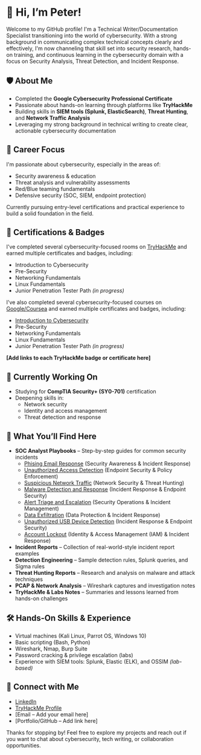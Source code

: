 # 👋 Hi, I’m Peter!

Welcome to my GitHub profile! I'm a Technical Writer/Documentation Specialist transitioning into the world of cybersecurity. With a strong background in communicating complex technical concepts clearly and effectively, I'm now channeling that skill set into security research, hands-on training, and continuous learning in the cybersecurity domain with a focus on Security Analysis, Threat Detection, and Incident Response.

## 🛡️ About Me

- Completed the **Google Cybersecurity Professional Certificate**  
- Passionate about hands-on learning through platforms like **TryHackMe**  
- Building skills in **SIEM tools (Splunk, ElasticSearch)**, **Threat Hunting**, and **Network Traffic Analysis**  
- Leveraging my strong background in technical writing to create clear, actionable cybersecurity documentation  

## 🎯 Career Focus

I'm passionate about cybersecurity, especially in the areas of:

- Security awareness & education  
- Threat analysis and vulnerability assessments  
- Red/Blue teaming fundamentals  
- Defensive security (SOC, SIEM, endpoint protection)

Currently pursuing entry-level certifications and practical experience to build a solid foundation in the field.

## 📂 Certifications & Badges
I've completed several cybersecurity-focused rooms on [TryHackMe](https://tryhackme.com/) and earned multiple certificates and badges, including:
- Introduction to Cybersecurity
- Pre-Security
- Networking Fundamentals
- Linux Fundamentals
- Junior Penetration Tester Path *(in progress)*
  
I've also completed several cybersecurity-focused courses on [Google/Coursea](https://www.coursera.org/) and earned multiple certificates and badges, including:
- [Introduction to Cybersecurity](https://www.coursera.org/account/accomplishments/professional-cert/CR6J4M8EZYYE?utm_source=link&utm_medium=certificate&utm_content=cert_image&utm_campaign=sharing_cta&utm_product=prof)
- Pre-Security
- Networking Fundamentals
- Linux Fundamentals
- Junior Penetration Tester Path *(in progress)*

**[Add links to each TryHackMe badge or certificate here]**

## 🔐 Currently Working On

- Studying for **CompTIA Security+ (SY0-701)** certification
- Deepening skills in:
  - Network security
  - Identity and access management
  - Threat detection and response

## 📂 What You’ll Find Here

- **SOC Analyst Playbooks** – Step-by-step guides for common security incidents
  * [Phising Email Response](https://github.com/ahnpj/soc-analyst-portfolio/blob/main/playbooks/email-phishing-playbook) (Security Awareness & Incident Response)
  * [Unauthorized Access Detection](https://github.com/ahnpj/soc-analyst-portfolio/blob/main/playbooks/unauthorized-access-detection-playbook.md) (Endpoint Security & Policy Enforcement)
  * [Suspicious Network Traffic](https://github.com/ahnpj/soc-analyst-portfolio/blob/main/playbooks/suspicious-network-traffic-analysis-playbook.md) (Network Security & Threat Hunting)
  * [Malware Detection and Response](https://github.com/ahnpj/soc-analyst-portfolio/blob/main/playbooks/malware-detection-response-playbook.md) (Incident Response & Endpoint Security)
  * [Alert Triage and Escalation](https://github.com/ahnpj/soc-analyst-portfolio/blob/main/playbooks/alert-triage-escalation-playbook.md) (Security Operations & Incident Management)
  * [Data Exfiltration](https://github.com/ahnpj/soc-analyst-portfolio/blob/main/playbooks/data-exfiltration-investigation-playbook.md) (Data Protection & Incident Response)
  * [Unauthorized USB Device Detection](https://github.com/ahnpj/soc-analyst-portfolio/blob/main/playbooks/malware-detection-response-playbook.md) (Incident Response & Endpoint Security)
  * [Account Lockout](https://github.com/ahnpj/soc-analyst-portfolio/blob/main/playbooks/account-lockout-investigation-playbook.md) (Identity & Access Management (IAM) & Incident Response)
- **Incident Reports** –  Collection of real-world-style incident report examples
- **Detection Engineering** – Sample detection rules, Splunk queries, and Sigma rules  
- **Threat Hunting Reports** – Research and analysis on malware and attack techniques  
- **PCAP & Network Analysis** – Wireshark captures and investigation notes  
- **TryHackMe & Labs Notes** – Summaries and lessons learned from hands-on challenges  

## 🛠️ Hands-On Skills & Experience

- Virtual machines (Kali Linux, Parrot OS, Windows 10)
- Basic scripting (Bash, Python)
- Wireshark, Nmap, Burp Suite
- Password cracking & privilege escalation (labs)
- Experience with SIEM tools: Splunk, Elastic (ELK), and OSSIM *(lab-based)*

## 🔗 Connect with Me

- [LinkedIn](https://www.linkedin.com/in/your-link-here)  
- [TryHackMe Profile](https://tryhackme.com/p/your-profile)
- [Email – Add your email here]
- [Portfolio/GitHub – Add link here]


Thanks for stopping by! Feel free to explore my projects and reach out if you want to chat about cybersecurity, tech writing, or collaboration opportunities.
